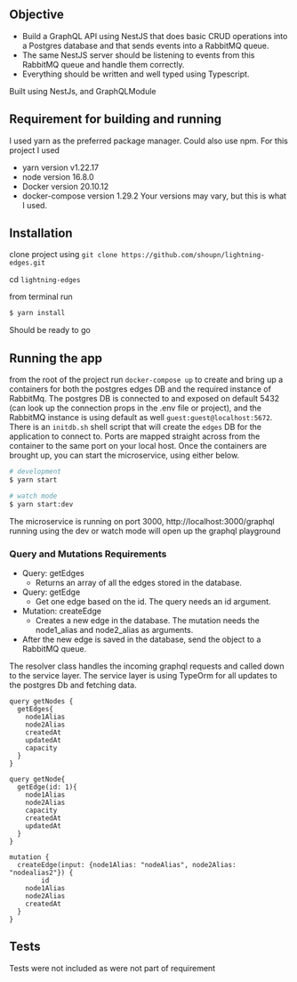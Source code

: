 ## Objective
- Build a GraphQL API using NestJS that does basic CRUD operations into a Postgres
database and that sends events into a RabbitMQ queue.
- The same NestJS server should be listening to events from this RabbitMQ queue and
handle them correctly.
- Everything should be written and well typed using Typescript.

Built using NestJs, and GraphQLModule

## Requirement for building and running 
I used yarn as the preferred package manager. Could also use npm. 
For this project I used 
- yarn version v1.22.17 
- node version 16.8.0
- Docker version 20.10.12 
- docker-compose version 1.29.2
Your versions may vary, but this is what I used. 

## Installation 
clone project using `git clone https://github.com/shoupn/lightning-edges.git`

cd `lightning-edges`

from terminal run
```bash
$ yarn install
```
Should be ready to go
## Running the app
from the root of the project run `docker-compose up` to create and bring up a containers
for both the postgres edges DB and the required instance of RabbitMq. The postgres DB is connected to and 
exposed on default 5432 (can look up the connection props in the .env file or project),
and the RabbitMQ instance is using default as well `guest:guest@localhost:5672`.
There is an `initdb.sh` shell script that will create the `edges` DB for the application to connect to. 
Ports are mapped straight across from the container to the same port on your local host. 
Once the containers are brought up, you can start the microservice, using either below. 

```bash
# development
$ yarn start

# watch mode
$ yarn start:dev
```

The microservice is running on port 3000, 
http://localhost:3000/graphql running using the dev or watch mode will open up the graphql playground


### Query and Mutations Requirements

- Query: getEdges
  - Returns an array of all the edges stored in the database.
- Query: getEdge
  - Get one edge based on the id. The query needs an id argument.
- Mutation: createEdge
  - Creates a new edge in the database. The mutation needs the node1_alias and
node2_alias as arguments.
- After the new edge is saved in the database, send the object to a RabbitMQ
queue. 

The resolver class handles the incoming graphql requests and called down to the service layer. 
The service layer is using TypeOrm for all updates to the postgres Db and fetching data.  

```
query getNodes {
  getEdges{
    node1Alias
    node2Alias
    createdAt
    updatedAt
    capacity
  }
}

query getNode{
  getEdge(id: 1){
    node1Alias
    node2Alias
    capacity
    createdAt
    updatedAt
  }
}

mutation {
  createEdge(input: {node1Alias: "nodeAlias", node2Alias: "nodealias2"}) {
		id
    node1Alias
    node2Alias
    createdAt
  }
}

```
## Tests
Tests were not included as were not part of requirement
